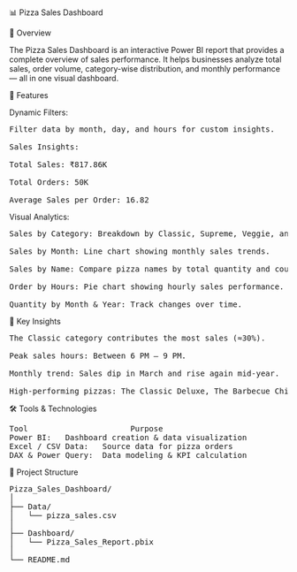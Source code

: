 📊 Pizza Sales Dashboard


🍕 Overview

The Pizza Sales Dashboard is an interactive Power BI report that provides a complete overview of sales performance.
It helps businesses analyze total sales, order volume, category-wise distribution, and monthly performance — all in one visual dashboard.

🚀 Features

Dynamic Filters:
<pre>
Filter data by month, day, and hours for custom insights.

Sales Insights:

Total Sales: ₹817.86K

Total Orders: 50K

Average Sales per Order: 16.82
</pre>
Visual Analytics:
<pre>
Sales by Category: Breakdown by Classic, Supreme, Veggie, and Chicken pizzas.

Sales by Month: Line chart showing monthly sales trends.

Sales by Name: Compare pizza names by total quantity and count.

Order by Hours: Pie chart showing hourly sales performance.

Quantity by Month & Year: Track changes over time.
</pre>
🧠 Key Insights
<pre>
The Classic category contributes the most sales (≈30%).

Peak sales hours: Between 6 PM – 9 PM.

Monthly trend: Sales dip in March and rise again mid-year.

High-performing pizzas: The Classic Deluxe, The Barbecue Chicken, and The Hawaiian.
</pre>
🛠️ Tools & Technologies
<pre>
Tool	                  Purpose
Power BI:	Dashboard creation & data visualization
Excel / CSV Data:	Source data for pizza orders
DAX & Power Query:	Data modeling & KPI calculation
</pre>
📂 Project Structure
<pre>
Pizza_Sales_Dashboard/
│
├── Data/
│   └── pizza_sales.csv
│
├── Dashboard/
│   └── Pizza_Sales_Report.pbix
│
└── README.md
</pre>


